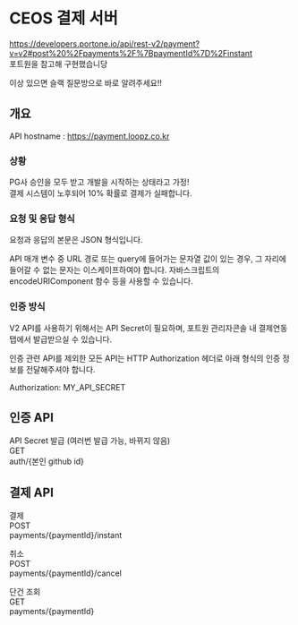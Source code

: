 # CEOS 결제 서버

https://developers.portone.io/api/rest-v2/payment?v=v2#post%20%2Fpayments%2F%7BpaymentId%7D%2Finstant <br>
포트원을 참고해 구현했습니당

이상 있으면 슬랙 질문방으로 바로 알려주세요!!

## 개요

API hostname : https://payment.loopz.co.kr <br>

### 상황

PG사 승인을 모두 받고 개발을 시작하는 상태라고 가정!<br>
결제 시스템이 노후되어 10% 확률로 결제가 실패합니다.

### 요청 및 응답 형식
요청과 응답의 본문은 JSON 형식입니다.

API 매개 변수 중 URL 경로 또는 query에 들어가는 문자열 값이 있는 경우, 그 자리에 들어갈 수 없는 문자는 이스케이프하여야 합니다. 자바스크립트의 encodeURIComponent 함수 등을 사용할 수 있습니다.

### 인증 방식
V2 API를 사용하기 위해서는 API Secret이 필요하며, 포트원 관리자콘솔 내 결제연동 탭에서 발급받으실 수 있습니다.

인증 관련 API를 제외한 모든 API는 HTTP Authorization 헤더로 아래 형식의 인증 정보를 전달해주셔야 합니다.

Authorization: MY_API_SECRET

## 인증 API

API Secret 발급 (여러번 발급 가능, 바뀌지 않음) <br>
GET<br>
auth/{본인 github id}



## 결제 API

결제 <br>
POST<br>
payments/{paymentId}/instant <br>

취소 <br>
POST<br>
payments/{paymentId}/cancel <br>

단건 조회 <br>
GET<br>
payments/{paymentId} <br>

